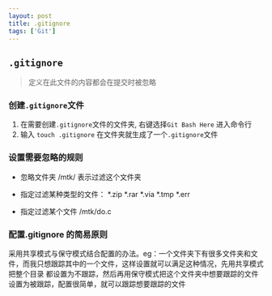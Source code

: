 ```yaml
---
layout: post
title: .gitignore
tags: ['Git']
---
```


## `.gitignore`

> 定义在此文件的内容都会在提交时被忽略

### 创建`.gitignore`文件

1. 在需要创建`.gitignore`文件的文件夹, 右键选择`Git Bash Here` 进入命令行
2. 输入 `touch .gitignore` 在文件夹就生成了一个`.gitignore`文件

### 设置需要忽略的规则

- 忽略文件夹
  /mtk/  表示过滤这个文件夹

- 指定过滤某种类型的文件：
*.zip
*.rar
*.via
*.tmp
*.err

- 指定过滤某个文件
/mtk/do.c

### 配置.gitignore 的简易原则

采用共享模式与保守模式结合配置的办法。eg：一个文件夹下有很多文件夹和文件，而我只想跟踪其中的一个文件，这样设置就可以满足这种情况，先用共享模式把整个目录 都设置为不跟踪，然后再用保守模式把这个文件夹中想要跟踪的文件设置为被跟踪，配置很简单，就可以跟踪想要跟踪的文件
